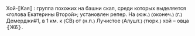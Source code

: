 ---
---

Хой-⟦Кая⟧
: группа похожих на башни скал, среди которых выделяется «голова Екатерины Второй»; установлен репер. На ⦅юж.⦆ ⦅оконеч.⦆ ⦅г.⦆ Демерджи#1, в 1 км. к ⦅СВ⦆ от ⦅н.п.⦆ Лучистое ⦅Алушт.⦆ ⦅тюрк.⦆ хой – овца ⦃Ж6⦄.
